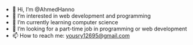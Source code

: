 - 👋 Hi, I’m @AhmedHanno
- 👀 I’m interested in web development and programming  
- 🌱 I’m currently learning computer science
- 💞️ I’m looking for a part-time job in programming or web development  
- 📫 How to reach me: yousry12695@gmail.com

<!---
AhmedHanno/AhmedHanno is a ✨ special ✨ repository because its `README.md` (this file) appears on your GitHub profile.
You can click the Preview link to take a look at your changes.
--->
